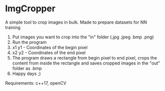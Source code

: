 # ImgCropper
A simple tool to crop images in bulk. Made to prepare datasets for NN training

1. Put images you want to crop into the "in" folder (.jpg .jpeg .bmp .png)
2. Run the program
3. x1 y1 - Coordinates of the begin pixel
4. x2 y2 - Coordinates of the end pixel
5. The program draws a rectangle from begin pixel to end pixel, crops the content from inside the rectangle and saves cropped images in the "out" folder as .bmp
6. Happy days ;)

Requirements: c++17, openCV
